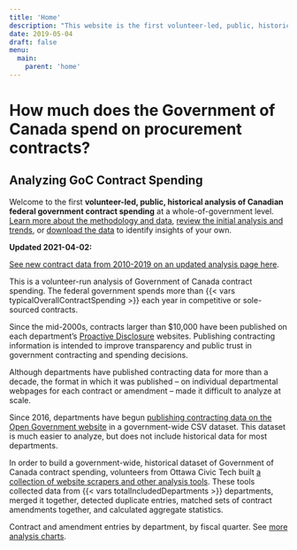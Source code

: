 ```yaml
---
title: 'Home'
description: "This website is the first volunteer-led, public, historical analysis of Canadian federal government contract spending at a whole-of-government level."
date: 2019-05-04
draft: false
menu: 
  main:
    parent: 'home'
---
```


# How much does the Government of Canada spend on procurement contracts?

## Analyzing GoC Contract Spending

<p class="lead">Welcome to the first <strong>volunteer-led, public, historical analysis of Canadian federal government contract spending</strong> at a whole-of-government level. <a href="/methodology/">Learn more about the methodology and data</a>, <a href="/analysis/2019/">review the initial analysis and trends</a>, or <a href="/download/">download the data</a> to identify insights of your own.</p>

<div class="alert alert-primary" role="alert">
  <p><strong>Updated 2021-04-02:</strong></p>
  <p><a href="/analysis/2019/" class="alert-link">See new contract data from 2010-2019 on an updated analysis page here</a>.
</div>

This is a volunteer-run analysis of Government of Canada contract spending. The federal government spends more than {{< vars typicalOverallContractSpending >}} each year in competitive or sole-sourced contracts.

Since the mid-2000s, contracts larger than $10,000 have been published on each department’s [Proactive Disclosure](https://www.canada.ca/en/treasury-board-secretariat/services/reporting-government-spending/proactive-disclosure-department-agency.html) websites. Publishing contracting information is intended to improve transparency and public trust in government contracting and spending decisions.

Although departments have published contracting data for more than a decade, the format in which it was published – on individual departmental webpages for each contract or amendment – made it difficult to analyze at scale. 

Since 2016, departments have begun [publishing contracting data on the Open Government website](https://open.canada.ca/data/en/dataset/d8f85d91-7dec-4fd1-8055-483b77225d8b) in a government-wide CSV dataset. This dataset is much easier to analyze, but does not include historical data for most departments.

In order to build a government-wide, historical dataset of Government of Canada contract spending, volunteers from Ottawa Civic Tech built [a collection of website scrapers and other analysis tools](https://github.com/GoC-Spending/). These tools collected data from {{< vars totalIncludedDepartments >}} departments, merged it together, detected duplicate entries, matched sets of contract amendments together, and calculated aggregate statistics.

<canvas id="entries-by-department-by-fiscal" width="400" height="290" data-chart-type="year-stacked" data-chart-options="" data-chart-range="[&quot;200809-Q1&quot;,&quot;200809-Q2&quot;,&quot;200809-Q3&quot;,&quot;200809-Q4&quot;,&quot;200910-Q1&quot;,&quot;200910-Q2&quot;,&quot;200910-Q3&quot;,&quot;200910-Q4&quot;,&quot;201011-Q1&quot;,&quot;201011-Q2&quot;,&quot;201011-Q3&quot;,&quot;201011-Q4&quot;,&quot;201112-Q1&quot;,&quot;201112-Q2&quot;,&quot;201112-Q3&quot;,&quot;201112-Q4&quot;,&quot;201213-Q1&quot;,&quot;201213-Q2&quot;,&quot;201213-Q3&quot;,&quot;201213-Q4&quot;,&quot;201314-Q1&quot;,&quot;201314-Q2&quot;,&quot;201314-Q3&quot;,&quot;201314-Q4&quot;,&quot;201415-Q1&quot;,&quot;201415-Q2&quot;,&quot;201415-Q3&quot;,&quot;201415-Q4&quot;,&quot;201516-Q1&quot;,&quot;201516-Q2&quot;,&quot;201516-Q3&quot;,&quot;201516-Q4&quot;,&quot;201617-Q1&quot;,&quot;201617-Q2&quot;,&quot;201617-Q3&quot;,&quot;201617-Q4&quot;,&quot;201718-Q1&quot;,&quot;201718-Q2&quot;,&quot;201718-Q3&quot;,&quot;201718-Q4&quot;]" data-chart-values="[{&quot;label&quot;:&quot;Atlantic Canada Opportunities Agency&quot;,&quot;backgroundColor&quot;:&quot;rgb(241, 185, 0)&quot;,&quot;borderColor&quot;:&quot;rgb(194, 149, 0)&quot;,&quot;data&quot;:[42,33,37,65,46,47,51,74,46,37,32,71,19,6,26,41,23,4,13,38,21,15,27,38,12,20,17,24,13,10,14,20,27,9,23,25,15,14,19,30]},{&quot;label&quot;:&quot;Agriculture and Agri-Food Canada&quot;,&quot;backgroundColor&quot;:&quot;rgb(255, 204, 0)&quot;,&quot;borderColor&quot;:&quot;rgb(204, 163, 0)&quot;,&quot;data&quot;:[0,0,0,0,0,0,0,0,0,0,0,0,0,0,0,0,0,0,0,0,373,399,599,1216,377,391,594,983,435,499,730,1030,502,438,603,873,440,331,510,817]},{&quot;label&quot;:&quot;Administrative Tribunals Support Service of Canada&quot;,&quot;backgroundColor&quot;:&quot;rgb(185, 111, 0)&quot;,&quot;borderColor&quot;:&quot;rgb(148, 89, 0)&quot;,&quot;data&quot;:[0,0,0,0,0,0,0,0,0,0,0,0,0,0,0,0,0,0,0,0,0,0,0,0,0,0,0,0,0,0,0,0,0,0,25,31,25,18,48,50]},{&quot;label&quot;:&quot;Canadian Northern Economic Development Agency&quot;,&quot;backgroundColor&quot;:&quot;rgb(116, 19, 0)&quot;,&quot;borderColor&quot;:&quot;rgb(92, 15, 0)&quot;,&quot;data&quot;:[0,0,0,0,0,0,0,0,0,0,0,0,0,0,0,0,0,0,0,0,0,0,0,0,0,0,0,0,0,0,0,0,0,0,4,5,4,4,1,5]},{&quot;label&quot;:&quot;Courts Administration Service&quot;,&quot;backgroundColor&quot;:&quot;rgb(102, 0, 0)&quot;,&quot;borderColor&quot;:&quot;rgb(82, 0, 0)&quot;,&quot;data&quot;:[0,0,0,0,0,0,0,0,0,0,0,0,0,0,0,0,0,0,0,0,0,0,0,0,0,0,0,0,0,0,0,0,0,0,0,23,27,14,33,63]},{&quot;label&quot;:&quot;Canada Border Services Agency&quot;,&quot;backgroundColor&quot;:&quot;rgb(130, 37, 0)&quot;,&quot;borderColor&quot;:&quot;rgb(102, 29, 0)&quot;,&quot;data&quot;:[0,0,0,0,0,0,0,0,0,0,0,0,0,0,0,0,0,0,0,0,0,0,0,0,171,155,168,259,164,178,138,315,222,171,143,259,152,178,427,351]},{&quot;label&quot;:&quot;cc&quot;,&quot;backgroundColor&quot;:&quot;rgb(199, 130, 0)&quot;,&quot;borderColor&quot;:&quot;rgb(158, 103, 0)&quot;,&quot;data&quot;:[13,10,10,15,19,10,6,14,19,7,12,24,12,11,4,13,21,11,14,6,22,8,15,12,14,16,7,17,24,6,8,14,17,17,18,15,22,20,0,0]},{&quot;label&quot;:&quot;Canadian Centre for Occupational Health and Safety&quot;,&quot;backgroundColor&quot;:&quot;rgb(172, 93, 0)&quot;,&quot;borderColor&quot;:&quot;rgb(138, 73, 0)&quot;,&quot;data&quot;:[0,0,0,0,0,0,0,0,0,0,0,0,0,0,0,0,0,0,0,0,0,0,0,0,0,0,0,0,0,0,0,0,0,0,0,5,4,10,5,4]},{&quot;label&quot;:&quot;Canadian Environmental Assessment Agency&quot;,&quot;backgroundColor&quot;:&quot;rgb(227, 167, 0)&quot;,&quot;borderColor&quot;:&quot;rgb(184, 135, 0)&quot;,&quot;data&quot;:[30,21,18,19,19,22,22,22,13,5,6,19,10,10,6,7,6,3,10,32,23,20,13,13,8,2,8,8,5,1,2,6,14,10,13,25,6,3,7,8]},{&quot;label&quot;:&quot;Canada Economic Development for Quebec Regions&quot;,&quot;backgroundColor&quot;:&quot;rgb(158, 74, 0)&quot;,&quot;borderColor&quot;:&quot;rgb(128, 60, 0)&quot;,&quot;data&quot;:[50,28,34,49,35,38,38,36,36,46,34,34,47,11,25,26,16,18,18,22,27,19,19,15,9,15,12,23,19,8,8,24,15,11,26,29,15,9,11,26]},{&quot;label&quot;:&quot;Canadian Food Inspection Agency&quot;,&quot;backgroundColor&quot;:&quot;rgb(213, 148, 0)&quot;,&quot;borderColor&quot;:&quot;rgb(173, 121, 0)&quot;,&quot;data&quot;:[0,0,0,0,0,0,0,0,0,0,0,0,143,139,218,0,131,199,266,316,154,185,244,382,119,138,161,354,136,186,155,261,140,160,209,612,129,124,189,201]},{&quot;label&quot;:&quot;Canadian Grain Commission&quot;,&quot;backgroundColor&quot;:&quot;rgb(144, 56, 0)&quot;,&quot;borderColor&quot;:&quot;rgb(112, 43, 0)&quot;,&quot;data&quot;:[0,0,0,0,0,0,0,0,0,0,0,0,0,0,0,0,0,0,0,0,0,0,0,0,0,0,0,0,0,0,0,0,0,0,1,41,32,41,23,28]},{&quot;label&quot;:&quot;Canadian Human Rights Commission&quot;,&quot;backgroundColor&quot;:&quot;rgb(241, 185, 0)&quot;,&quot;borderColor&quot;:&quot;rgb(194, 149, 0)&quot;,&quot;data&quot;:[0,0,0,0,0,0,0,0,0,0,0,0,0,0,0,0,0,0,0,0,0,0,0,0,0,0,0,0,0,0,0,24,0,0,0,0,0,0,0,29]},{&quot;label&quot;:&quot;Canadian Intergovernmental Conference Secretariat&quot;,&quot;backgroundColor&quot;:&quot;rgb(255, 204, 0)&quot;,&quot;borderColor&quot;:&quot;rgb(204, 163, 0)&quot;,&quot;data&quot;:[0,0,0,0,0,0,0,0,0,0,0,0,0,0,0,0,0,0,0,0,0,0,0,0,0,0,0,0,0,0,0,0,0,0,0,0,0,0,0,6]},{&quot;label&quot;:&quot;Canadian Institutes of Health Research&quot;,&quot;backgroundColor&quot;:&quot;rgb(185, 111, 0)&quot;,&quot;borderColor&quot;:&quot;rgb(148, 89, 0)&quot;,&quot;data&quot;:[0,0,0,0,0,0,0,0,0,0,0,0,0,0,0,0,0,0,0,0,0,0,0,0,0,0,0,0,0,0,0,65,17,0,61,89,29,36,32,49]},{&quot;label&quot;:&quot;Canadian Nuclear Safety Commission&quot;,&quot;backgroundColor&quot;:&quot;rgb(116, 19, 0)&quot;,&quot;borderColor&quot;:&quot;rgb(92, 15, 0)&quot;,&quot;data&quot;:[83,75,66,163,81,79,73,232,81,86,124,196,102,77,108,0,64,62,73,131,78,62,62,103,58,69,68,82,48,56,50,53,57,42,50,88,60,55,45,87]},{&quot;label&quot;:&quot;Civilian Review and Complaints Commission for the RCMP&quot;,&quot;backgroundColor&quot;:&quot;rgb(102, 0, 0)&quot;,&quot;borderColor&quot;:&quot;rgb(82, 0, 0)&quot;,&quot;data&quot;:[0,0,0,0,0,0,0,0,0,0,0,0,0,0,0,0,0,0,0,0,0,0,0,0,0,0,0,0,0,0,0,0,0,0,0,15,16,7,0,27]},{&quot;label&quot;:&quot;Canada Revenue Agency&quot;,&quot;backgroundColor&quot;:&quot;rgb(130, 37, 0)&quot;,&quot;borderColor&quot;:&quot;rgb(102, 29, 0)&quot;,&quot;data&quot;:[522,485,588,1053,463,423,592,856,301,474,629,1339,475,503,667,1202,241,314,479,540,226,207,360,415,201,228,261,333,179,151,202,0,248,251,240,716,330,301,248,549]},{&quot;label&quot;:&quot;Canadian Radio-television and Telecommunications Commission&quot;,&quot;backgroundColor&quot;:&quot;rgb(199, 130, 0)&quot;,&quot;borderColor&quot;:&quot;rgb(158, 103, 0)&quot;,&quot;data&quot;:[0,0,0,0,0,0,0,0,0,0,0,0,0,0,0,0,0,0,0,0,0,0,0,0,0,0,0,0,0,0,0,0,0,0,26,0,63,6,34,38]},{&quot;label&quot;:&quot;Canadian Space Agency&quot;,&quot;backgroundColor&quot;:&quot;rgb(172, 93, 0)&quot;,&quot;borderColor&quot;:&quot;rgb(138, 73, 0)&quot;,&quot;data&quot;:[121,98,152,200,117,130,166,143,106,113,133,129,99,91,124,100,65,75,75,117,74,87,73,78,66,89,77,123,88,58,78,99,96,64,97,153,124,88,131,136]},{&quot;label&quot;:&quot;Correctional Service of Canada&quot;,&quot;backgroundColor&quot;:&quot;rgb(227, 167, 0)&quot;,&quot;borderColor&quot;:&quot;rgb(184, 135, 0)&quot;,&quot;data&quot;:[0,5,4,7,18,9,25,33,39,21,25,54,49,39,45,129,60,62,60,207,145,126,142,1014,1142,673,301,1084,954,783,776,934,639,1234,989,1204,1273,937,1056,1272]},{&quot;label&quot;:&quot;Canada School of Public Service&quot;,&quot;backgroundColor&quot;:&quot;rgb(158, 74, 0)&quot;,&quot;borderColor&quot;:&quot;rgb(128, 60, 0)&quot;,&quot;data&quot;:[0,0,0,0,0,0,0,0,0,0,0,0,0,0,0,0,0,0,49,55,30,52,36,44,33,39,25,62,23,25,30,38,23,20,23,39,24,11,14,30]},{&quot;label&quot;:&quot;Canadian Transportation Agency&quot;,&quot;backgroundColor&quot;:&quot;rgb(213, 148, 0)&quot;,&quot;borderColor&quot;:&quot;rgb(173, 121, 0)&quot;,&quot;data&quot;:[0,0,0,0,0,0,0,0,0,0,0,0,0,0,0,0,0,0,0,0,0,0,0,0,0,0,0,0,0,0,0,22,19,9,9,17,18,16,12,34]},{&quot;label&quot;:&quot;Fisheries and Oceans Canada&quot;,&quot;backgroundColor&quot;:&quot;rgb(144, 56, 0)&quot;,&quot;borderColor&quot;:&quot;rgb(112, 43, 0)&quot;,&quot;data&quot;:[0,0,0,0,0,0,0,0,1659,1578,1624,2240,1729,1388,1358,2200,1427,1379,1419,2090,1399,1228,1314,1800,1356,1274,1298,1968,1453,1525,1666,0,1762,1775,1723,2462,1585,1538,1702,2264]},{&quot;label&quot;:&quot;National Defence&quot;,&quot;backgroundColor&quot;:&quot;rgb(241, 185, 0)&quot;,&quot;borderColor&quot;:&quot;rgb(194, 149, 0)&quot;,&quot;data&quot;:[1791,2095,3477,5930,4335,3899,2967,4218,3202,3895,4254,6265,4461,5363,8410,5810,3861,3832,4078,3887,3331,3984,4570,4196,3228,3260,4108,7773,3534,6173,4002,4580,3494,2805,2056,3033,3038,2691,3489,5333]},{&quot;label&quot;:&quot;Environment and Climate Change Canada&quot;,&quot;backgroundColor&quot;:&quot;rgb(255, 204, 0)&quot;,&quot;borderColor&quot;:&quot;rgb(204, 163, 0)&quot;,&quot;data&quot;:[815,685,816,1391,834,865,1094,1456,1268,837,938,1157,906,718,976,1360,967,697,925,1279,1260,860,958,1055,1223,796,816,871,694,539,655,822,780,476,581,770,680,0,606,638]},{&quot;label&quot;:&quot;Elections Canada&quot;,&quot;backgroundColor&quot;:&quot;rgb(185, 111, 0)&quot;,&quot;borderColor&quot;:&quot;rgb(148, 89, 0)&quot;,&quot;data&quot;:[0,0,0,0,0,0,0,0,0,0,0,0,0,0,0,0,0,0,0,0,0,0,0,0,0,0,0,0,0,0,0,0,0,0,0,152,61,57,84,119]},{&quot;label&quot;:&quot;Employment and Social Development Canada&quot;,&quot;backgroundColor&quot;:&quot;rgb(116, 19, 0)&quot;,&quot;borderColor&quot;:&quot;rgb(92, 15, 0)&quot;,&quot;data&quot;:[300,305,330,413,446,397,545,813,376,369,503,646,399,347,394,612,223,242,319,460,226,242,294,374,206,274,326,325,264,257,240,359,279,250,296,506,279,250,378,575]},{&quot;label&quot;:&quot;Financial Consumer Agency of Canada&quot;,&quot;backgroundColor&quot;:&quot;rgb(102, 0, 0)&quot;,&quot;borderColor&quot;:&quot;rgb(82, 0, 0)&quot;,&quot;data&quot;:[15,10,9,9,20,21,18,15,32,22,10,24,38,17,15,13,32,20,6,13,18,7,5,13,20,18,9,19,17,12,11,19,12,6,19,18,20,17,24,29]},{&quot;label&quot;:&quot;Federal Economic Development Agency for Southern Ontario&quot;,&quot;backgroundColor&quot;:&quot;rgb(130, 37, 0)&quot;,&quot;borderColor&quot;:&quot;rgb(102, 29, 0)&quot;,&quot;data&quot;:[0,0,0,0,0,0,39,35,61,41,88,71,52,33,28,49,35,24,35,41,25,10,13,24,22,11,21,40,30,8,17,13,23,6,6,16,11,6,6,11]},{&quot;label&quot;:&quot;Department of Finance Canada&quot;,&quot;backgroundColor&quot;:&quot;rgb(199, 130, 0)&quot;,&quot;borderColor&quot;:&quot;rgb(158, 103, 0)&quot;,&quot;data&quot;:[65,59,59,84,80,55,47,81,62,33,37,71,47,56,50,66,31,28,57,50,36,35,37,35,40,46,40,39,39,21,28,32,65,18,46,46,58,22,32,49]},{&quot;label&quot;:&quot;Financial Transactions and Reports Analysis Centre of Canada&quot;,&quot;backgroundColor&quot;:&quot;rgb(172, 93, 0)&quot;,&quot;borderColor&quot;:&quot;rgb(138, 73, 0)&quot;,&quot;data&quot;:[19,9,18,17,12,11,10,32,6,8,19,42,15,17,18,40,14,9,16,31,6,2,9,7,2,1,4,11,1,4,4,8,3,2,3,23,4,2,7,23]},{&quot;label&quot;:&quot;Office of the Commissioner for Federal Judicial Affairs Canada&quot;,&quot;backgroundColor&quot;:&quot;rgb(227, 167, 0)&quot;,&quot;borderColor&quot;:&quot;rgb(184, 135, 0)&quot;,&quot;data&quot;:[17,9,11,10,32,13,7,16,35,9,14,23,47,20,15,48,16,16,21,57,20,10,23,60,19,15,19,45,19,22,30,20,15,14,32,20,28,15,38,20]},{&quot;label&quot;:&quot;Farm Products Council of Canada&quot;,&quot;backgroundColor&quot;:&quot;rgb(158, 74, 0)&quot;,&quot;borderColor&quot;:&quot;rgb(128, 60, 0)&quot;,&quot;data&quot;:[0,0,0,0,0,0,0,0,0,0,0,0,0,0,0,0,0,0,0,0,0,0,0,0,0,0,0,0,0,0,0,0,0,0,1,0,1,0,1,0]},{&quot;label&quot;:&quot;Global Affairs Canada&quot;,&quot;backgroundColor&quot;:&quot;rgb(213, 148, 0)&quot;,&quot;borderColor&quot;:&quot;rgb(173, 121, 0)&quot;,&quot;data&quot;:[776,734,417,504,674,350,681,926,807,689,711,1151,710,620,672,1031,587,491,704,957,770,627,646,963,839,720,724,956,892,692,733,910,811,657,629,975,881,790,961,1514]},{&quot;label&quot;:&quot;Health Canada&quot;,&quot;backgroundColor&quot;:&quot;rgb(144, 56, 0)&quot;,&quot;borderColor&quot;:&quot;rgb(112, 43, 0)&quot;,&quot;data&quot;:[0,0,0,0,0,0,0,0,0,0,707,974,840,703,718,975,783,604,777,783,180,933,723,855,752,473,567,755,539,456,514,674,505,424,622,597,440,374,434,547]},{&quot;label&quot;:&quot;Innovation, Science and Economic Development Canada&quot;,&quot;backgroundColor&quot;:&quot;rgb(241, 185, 0)&quot;,&quot;borderColor&quot;:&quot;rgb(194, 149, 0)&quot;,&quot;data&quot;:[393,287,408,599,373,277,388,567,304,232,376,594,243,212,368,627,255,195,288,509,244,241,309,518,270,254,303,398,317,241,280,405,280,288,295,434,326,304,319,553]},{&quot;label&quot;:&quot;International Joint Commission&quot;,&quot;backgroundColor&quot;:&quot;rgb(255, 204, 0)&quot;,&quot;borderColor&quot;:&quot;rgb(204, 163, 0)&quot;,&quot;data&quot;:[0,0,0,0,0,0,0,0,0,0,0,0,0,0,0,0,0,0,0,0,0,0,0,0,0,0,0,0,0,0,0,0,0,0,0,0,4,6,8,14]},{&quot;label&quot;:&quot;Crown-Indigenous Relations and Northern Affairs Canada&quot;,&quot;backgroundColor&quot;:&quot;rgb(185, 111, 0)&quot;,&quot;borderColor&quot;:&quot;rgb(148, 89, 0)&quot;,&quot;data&quot;:[0,0,0,0,0,0,0,0,0,0,0,0,0,0,0,0,0,0,0,0,326,261,233,360,418,333,259,406,255,197,237,293,232,177,272,293,248,275,199,313]},{&quot;label&quot;:&quot;Infrastructure Canada&quot;,&quot;backgroundColor&quot;:&quot;rgb(116, 19, 0)&quot;,&quot;borderColor&quot;:&quot;rgb(92, 15, 0)&quot;,&quot;data&quot;:[18,19,7,27,17,35,21,35,24,34,13,35,18,26,17,22,23,10,13,18,12,11,8,17,23,22,20,20,24,25,13,28,26,30,21,66,28,36,28,29]},{&quot;label&quot;:&quot;Immigration, Refugees and Citizenship Canada&quot;,&quot;backgroundColor&quot;:&quot;rgb(102, 0, 0)&quot;,&quot;borderColor&quot;:&quot;rgb(82, 0, 0)&quot;,&quot;data&quot;:[0,0,0,0,0,0,0,0,223,253,298,287,228,154,190,301,209,117,244,378,253,147,228,282,140,147,168,285,143,197,208,281,160,190,195,220,145,219,182,264]},{&quot;label&quot;:&quot;Indigenous Services Canada&quot;,&quot;backgroundColor&quot;:&quot;rgb(130, 37, 0)&quot;,&quot;borderColor&quot;:&quot;rgb(102, 29, 0)&quot;,&quot;data&quot;:[0,0,0,0,0,0,0,0,0,0,0,0,0,0,0,0,0,0,0,0,0,0,0,0,0,0,0,0,0,0,0,0,0,0,0,0,0,0,39,153]},{&quot;label&quot;:&quot;Department of Justice&quot;,&quot;backgroundColor&quot;:&quot;rgb(199, 130, 0)&quot;,&quot;borderColor&quot;:&quot;rgb(158, 103, 0)&quot;,&quot;data&quot;:[169,150,201,211,273,152,166,219,174,125,124,208,151,115,152,245,122,78,99,175,129,116,110,174,91,75,108,142,131,101,110,204,131,81,93,131,109,86,78,107]},{&quot;label&quot;:&quot;Library and Archives Canada&quot;,&quot;backgroundColor&quot;:&quot;rgb(172, 93, 0)&quot;,&quot;borderColor&quot;:&quot;rgb(138, 73, 0)&quot;,&quot;data&quot;:[0,0,0,0,0,0,0,0,0,0,0,0,0,0,0,0,0,0,0,77,49,56,75,103,60,50,50,75,51,39,38,64,42,36,36,67,34,46,46,70]},{&quot;label&quot;:&quot;Military Grievances External Review Committee&quot;,&quot;backgroundColor&quot;:&quot;rgb(227, 167, 0)&quot;,&quot;borderColor&quot;:&quot;rgb(184, 135, 0)&quot;,&quot;data&quot;:[0,0,0,0,0,0,0,0,0,0,0,0,0,0,0,0,0,0,0,0,0,0,0,0,0,0,0,0,0,2,0,0,22,3,17,8,1,2,6,8]},{&quot;label&quot;:&quot;Military Police Complaints Commission of Canada&quot;,&quot;backgroundColor&quot;:&quot;rgb(158, 74, 0)&quot;,&quot;borderColor&quot;:&quot;rgb(128, 60, 0)&quot;,&quot;data&quot;:[0,0,0,0,0,0,0,0,0,0,0,0,0,0,0,0,0,0,0,0,0,0,0,0,0,0,0,0,0,0,0,0,8,5,5,3,6,4,5,10]},{&quot;label&quot;:&quot;National Energy Board&quot;,&quot;backgroundColor&quot;:&quot;rgb(213, 148, 0)&quot;,&quot;borderColor&quot;:&quot;rgb(173, 121, 0)&quot;,&quot;data&quot;:[0,0,0,0,0,0,0,0,0,0,0,0,0,0,0,0,0,0,0,0,0,0,0,0,0,0,0,0,0,0,0,76,45,51,51,82,82,33,31,70]},{&quot;label&quot;:&quot;National Film Board&quot;,&quot;backgroundColor&quot;:&quot;rgb(144, 56, 0)&quot;,&quot;borderColor&quot;:&quot;rgb(112, 43, 0)&quot;,&quot;data&quot;:[0,0,0,0,0,0,0,0,0,0,0,0,0,0,0,0,0,0,0,0,0,0,0,0,0,0,0,0,0,0,0,0,0,0,0,46,40,37,47,92]},{&quot;label&quot;:&quot;National Research Council Canada&quot;,&quot;backgroundColor&quot;:&quot;rgb(241, 185, 0)&quot;,&quot;borderColor&quot;:&quot;rgb(194, 149, 0)&quot;,&quot;data&quot;:[0,0,0,0,581,540,695,1012,446,466,621,1190,427,404,568,1036,267,288,607,864,418,454,610,893,427,355,581,898,568,529,707,857,614,591,707,962,691,616,699,1015]},{&quot;label&quot;:&quot;Natural Resources Canada&quot;,&quot;backgroundColor&quot;:&quot;rgb(255, 204, 0)&quot;,&quot;borderColor&quot;:&quot;rgb(204, 163, 0)&quot;,&quot;data&quot;:[0,0,0,0,0,0,0,0,0,0,0,0,400,413,490,794,302,368,564,728,343,359,414,791,370,343,484,864,362,419,489,718,341,357,488,881,380,404,475,885]},{&quot;label&quot;:&quot;Natural Sciences and Engineering Research Council of Canada&quot;,&quot;backgroundColor&quot;:&quot;rgb(185, 111, 0)&quot;,&quot;borderColor&quot;:&quot;rgb(148, 89, 0)&quot;,&quot;data&quot;:[0,0,0,0,0,0,0,0,0,0,0,0,0,0,0,0,0,0,0,0,0,0,0,0,0,0,0,0,0,0,0,0,0,0,0,0,43,16,12,75]},{&quot;label&quot;:&quot;Office of the Auditor General of Canada&quot;,&quot;backgroundColor&quot;:&quot;rgb(116, 19, 0)&quot;,&quot;borderColor&quot;:&quot;rgb(92, 15, 0)&quot;,&quot;data&quot;:[0,0,0,0,0,0,0,0,0,0,0,0,0,0,0,0,0,0,0,0,0,0,0,0,0,0,0,0,0,0,0,0,0,0,0,81,52,23,36,84]},{&quot;label&quot;:&quot;The Correctional Investigator Canada&quot;,&quot;backgroundColor&quot;:&quot;rgb(102, 0, 0)&quot;,&quot;borderColor&quot;:&quot;rgb(82, 0, 0)&quot;,&quot;data&quot;:[0,0,0,0,0,0,0,0,0,0,0,0,0,0,0,0,0,0,0,0,0,0,0,0,0,0,0,0,0,0,0,0,0,0,0,3,1,2,0,2]},{&quot;label&quot;:&quot;Office of the Commissioner of Lobbying of Canada&quot;,&quot;backgroundColor&quot;:&quot;rgb(130, 37, 0)&quot;,&quot;borderColor&quot;:&quot;rgb(102, 29, 0)&quot;,&quot;data&quot;:[0,0,0,0,0,0,0,0,0,0,0,0,0,0,0,0,0,0,0,0,0,0,0,0,0,0,0,0,0,0,0,0,0,0,0,0,0,0,0,17]},{&quot;label&quot;:&quot;Office of the Commissioner of Official Languages&quot;,&quot;backgroundColor&quot;:&quot;rgb(199, 130, 0)&quot;,&quot;borderColor&quot;:&quot;rgb(158, 103, 0)&quot;,&quot;data&quot;:[0,0,0,0,0,0,0,0,0,0,0,0,0,0,0,0,0,0,0,0,0,0,0,0,0,0,0,0,0,0,0,0,0,0,0,22,12,13,23,37]},{&quot;label&quot;:&quot;Office of the Information Commissioner of Canada&quot;,&quot;backgroundColor&quot;:&quot;rgb(172, 93, 0)&quot;,&quot;borderColor&quot;:&quot;rgb(138, 73, 0)&quot;,&quot;data&quot;:[0,0,0,0,0,0,0,0,0,0,0,0,0,0,0,0,0,0,0,0,0,0,0,0,0,0,0,0,0,0,0,0,0,0,0,0,0,0,0,32]},{&quot;label&quot;:&quot;Office of the Privacy Commissioner of Canada&quot;,&quot;backgroundColor&quot;:&quot;rgb(227, 167, 0)&quot;,&quot;borderColor&quot;:&quot;rgb(184, 135, 0)&quot;,&quot;data&quot;:[0,0,0,0,0,0,0,0,0,0,0,0,0,0,0,0,0,0,0,0,0,0,0,0,0,0,0,0,0,0,0,0,0,0,0,0,0,0,0,0]},{&quot;label&quot;:&quot;Office of the Superintendent of Financial Institutions Canada&quot;,&quot;backgroundColor&quot;:&quot;rgb(158, 74, 0)&quot;,&quot;borderColor&quot;:&quot;rgb(128, 60, 0)&quot;,&quot;data&quot;:[0,0,0,0,0,0,0,0,0,0,0,0,0,0,0,0,0,0,0,0,0,0,0,0,0,0,0,0,0,0,0,0,67,54,60,98,66,66,62,117]},{&quot;label&quot;:&quot;Office of the Secretary to the Governor General&quot;,&quot;backgroundColor&quot;:&quot;rgb(213, 148, 0)&quot;,&quot;borderColor&quot;:&quot;rgb(173, 121, 0)&quot;,&quot;data&quot;:[0,0,0,0,0,0,0,0,0,0,0,0,0,0,0,0,0,0,0,0,0,0,0,0,0,0,0,0,0,0,0,0,0,0,0,29,17,11,14,15]},{&quot;label&quot;:&quot;Office of the Taxpayers Ombudsman&quot;,&quot;backgroundColor&quot;:&quot;rgb(144, 56, 0)&quot;,&quot;borderColor&quot;:&quot;rgb(112, 43, 0)&quot;,&quot;data&quot;:[2,3,0,1,1,1,1,1,0,0,0,0,0,1,0,0,0,0,0,0,0,3,0,1,1,0,1,0,0,0,0,0,0,1,0,0,0,0,0,0]},{&quot;label&quot;:&quot;Parole Board of Canada&quot;,&quot;backgroundColor&quot;:&quot;rgb(241, 185, 0)&quot;,&quot;borderColor&quot;:&quot;rgb(194, 149, 0)&quot;,&quot;data&quot;:[0,0,0,0,2,11,13,33,12,5,11,46,17,16,14,46,10,12,23,64,18,11,16,44,12,10,9,41,6,14,10,23,0,5,6,1,12,8,8,22]},{&quot;label&quot;:&quot;Parks Canada&quot;,&quot;backgroundColor&quot;:&quot;rgb(255, 204, 0)&quot;,&quot;borderColor&quot;:&quot;rgb(204, 163, 0)&quot;,&quot;data&quot;:[527,444,406,583,552,537,477,735,546,514,520,768,532,424,454,567,435,374,372,523,477,532,633,830,585,653,669,813,785,889,876,1053,874,776,840,1086,1016,1009,778,880]},{&quot;label&quot;:&quot;Canadian Heritage&quot;,&quot;backgroundColor&quot;:&quot;rgb(185, 111, 0)&quot;,&quot;borderColor&quot;:&quot;rgb(148, 89, 0)&quot;,&quot;data&quot;:[195,162,112,198,169,111,118,239,89,98,101,160,71,74,69,105,77,44,27,40,44,47,54,90,91,48,99,160,105,76,103,99,112,67,140,210,151,78,137,212]},{&quot;label&quot;:&quot;Privy Council Office&quot;,&quot;backgroundColor&quot;:&quot;rgb(116, 19, 0)&quot;,&quot;borderColor&quot;:&quot;rgb(92, 15, 0)&quot;,&quot;data&quot;:[74,62,67,110,95,69,71,117,70,48,73,141,58,45,45,137,39,21,41,84,43,51,57,86,44,35,35,58,46,36,44,53,50,58,60,109,84,88,84,119]},{&quot;label&quot;:&quot;Public Health Agency of Canada&quot;,&quot;backgroundColor&quot;:&quot;rgb(102, 0, 0)&quot;,&quot;borderColor&quot;:&quot;rgb(82, 0, 0)&quot;,&quot;data&quot;:[0,0,0,0,0,0,0,0,0,0,707,974,840,703,718,975,783,604,777,783,180,933,723,855,752,473,567,755,539,456,514,674,505,424,622,303,157,123,220,302]},{&quot;label&quot;:&quot;Patented Medicine Prices Review Board Canada&quot;,&quot;backgroundColor&quot;:&quot;rgb(130, 37, 0)&quot;,&quot;borderColor&quot;:&quot;rgb(102, 29, 0)&quot;,&quot;data&quot;:[0,0,0,0,0,0,0,0,0,0,0,0,0,0,0,0,0,0,0,0,0,0,0,0,0,0,0,0,0,0,0,0,0,0,2,13,8,3,5,8]},{&quot;label&quot;:&quot;Public Prosecution Service of Canada&quot;,&quot;backgroundColor&quot;:&quot;rgb(199, 130, 0)&quot;,&quot;borderColor&quot;:&quot;rgb(158, 103, 0)&quot;,&quot;data&quot;:[36,24,34,32,45,32,21,43,32,21,17,43,34,20,20,42,43,22,23,36,57,30,20,258,34,15,24,231,25,15,17,79,36,13,10,28,36,24,17,36]},{&quot;label&quot;:&quot;Passport Canada&quot;,&quot;backgroundColor&quot;:&quot;rgb(172, 93, 0)&quot;,&quot;borderColor&quot;:&quot;rgb(138, 73, 0)&quot;,&quot;data&quot;:[0,0,0,0,0,0,0,0,93,54,59,76,98,53,53,140,60,1,61,63,95,37,90,0,24,16,26,10,0,0,0,0,0,0,0,0,0,0,0,0]},{&quot;label&quot;:&quot;Public Safety Canada&quot;,&quot;backgroundColor&quot;:&quot;rgb(227, 167, 0)&quot;,&quot;borderColor&quot;:&quot;rgb(184, 135, 0)&quot;,&quot;data&quot;:[86,67,67,118,66,72,83,183,52,61,84,184,50,48,97,190,32,61,86,134,32,49,75,117,29,52,70,123,34,39,73,146,49,73,82,130,52,43,71,98]},{&quot;label&quot;:&quot;Public Service Commission of Canada&quot;,&quot;backgroundColor&quot;:&quot;rgb(158, 74, 0)&quot;,&quot;borderColor&quot;:&quot;rgb(128, 60, 0)&quot;,&quot;data&quot;:[44,43,57,116,30,34,58,72,18,16,53,71,24,28,47,54,16,23,16,46,18,1,0,9,0,0,2,28,12,15,20,27,0,0,26,30,20,8,20,21]},{&quot;label&quot;:&quot;Office of the Public Sector Integrity Commissioner of Canada&quot;,&quot;backgroundColor&quot;:&quot;rgb(213, 148, 0)&quot;,&quot;borderColor&quot;:&quot;rgb(173, 121, 0)&quot;,&quot;data&quot;:[0,0,0,0,0,0,0,0,0,0,0,0,0,0,0,0,0,0,0,0,0,0,0,0,0,0,0,0,0,0,0,0,2,1,4,7,4,3,4,8]},{&quot;label&quot;:&quot;Public Services and Procurement Canada&quot;,&quot;backgroundColor&quot;:&quot;rgb(144, 56, 0)&quot;,&quot;borderColor&quot;:&quot;rgb(112, 43, 0)&quot;,&quot;data&quot;:[2221,2333,2140,3492,2253,2282,2177,3022,2067,2349,2561,3410,1909,1988,2209,3015,1713,1744,2152,2701,1963,1672,1964,2270,1579,1775,1842,2210,1671,1584,1914,2004,1811,1979,2253,1986,1606,1799,2065,2446]},{&quot;label&quot;:&quot;Royal Canadian Mounted Police&quot;,&quot;backgroundColor&quot;:&quot;rgb(241, 185, 0)&quot;,&quot;borderColor&quot;:&quot;rgb(194, 149, 0)&quot;,&quot;data&quot;:[930,835,988,1682,872,729,732,1064,821,639,718,1347,651,621,799,1301,653,532,715,1199,617,696,847,1171,689,789,812,1016,873,644,840,1214,863,835,881,1323,874,850,980,1399]},{&quot;label&quot;:&quot;Security Intelligence Review Committee&quot;,&quot;backgroundColor&quot;:&quot;rgb(255, 204, 0)&quot;,&quot;borderColor&quot;:&quot;rgb(204, 163, 0)&quot;,&quot;data&quot;:[0,0,0,0,0,0,0,0,0,0,0,0,0,0,0,0,0,0,0,0,0,0,0,0,0,0,0,0,0,0,1,1,2,3,2,3,6,5,3,7]},{&quot;label&quot;:&quot;Shared Services Canada&quot;,&quot;backgroundColor&quot;:&quot;rgb(185, 111, 0)&quot;,&quot;borderColor&quot;:&quot;rgb(148, 89, 0)&quot;,&quot;data&quot;:[0,0,0,0,0,0,0,0,0,0,0,0,0,0,0,10,370,363,712,1884,466,510,556,1481,373,272,380,828,342,424,0,0,408,313,430,1107,492,522,612,1266]},{&quot;label&quot;:&quot;Social Sciences and Humanities Research Council of Canada&quot;,&quot;backgroundColor&quot;:&quot;rgb(116, 19, 0)&quot;,&quot;borderColor&quot;:&quot;rgb(92, 15, 0)&quot;,&quot;data&quot;:[0,0,0,0,0,0,0,0,0,0,0,0,0,0,0,0,0,0,0,0,0,0,0,0,0,0,0,0,0,0,0,0,0,0,0,0,8,8,13,8]},{&quot;label&quot;:&quot;Statistics Canada&quot;,&quot;backgroundColor&quot;:&quot;rgb(102, 0, 0)&quot;,&quot;borderColor&quot;:&quot;rgb(82, 0, 0)&quot;,&quot;data&quot;:[90,73,88,189,62,145,103,313,84,123,155,273,98,89,94,192,39,56,57,101,75,66,106,159,67,57,61,103,68,81,104,143,72,58,63,79,49,34,51,115]},{&quot;label&quot;:&quot;Status of Women Canada&quot;,&quot;backgroundColor&quot;:&quot;rgb(130, 37, 0)&quot;,&quot;borderColor&quot;:&quot;rgb(102, 29, 0)&quot;,&quot;data&quot;:[0,0,0,0,0,0,0,0,0,0,0,0,0,0,0,0,0,0,0,0,0,0,0,0,0,0,0,0,0,0,0,0,0,0,0,15,17,25,11,30]},{&quot;label&quot;:&quot;Treasury Board of Canada Secretariat&quot;,&quot;backgroundColor&quot;:&quot;rgb(199, 130, 0)&quot;,&quot;borderColor&quot;:&quot;rgb(158, 103, 0)&quot;,&quot;data&quot;:[85,85,88,98,166,119,116,141,124,126,93,132,110,74,80,157,52,29,53,133,40,44,70,75,34,42,43,81,46,34,42,76,48,63,53,60,50,49,48,113]},{&quot;label&quot;:&quot;Transport Canada&quot;,&quot;backgroundColor&quot;:&quot;rgb(172, 93, 0)&quot;,&quot;borderColor&quot;:&quot;rgb(138, 73, 0)&quot;,&quot;data&quot;:[0,0,0,0,0,0,0,0,0,0,0,0,385,354,416,431,220,245,259,383,255,298,384,571,279,305,421,564,335,295,307,329,216,186,226,437,227,281,372,606]},{&quot;label&quot;:&quot;Transportation Safety Board of Canada&quot;,&quot;backgroundColor&quot;:&quot;rgb(227, 167, 0)&quot;,&quot;borderColor&quot;:&quot;rgb(184, 135, 0)&quot;,&quot;data&quot;:[0,0,0,0,0,0,0,0,0,0,0,0,0,0,0,0,0,0,0,0,0,0,0,0,0,0,0,0,0,0,0,0,0,0,0,3,21,8,11,22]},{&quot;label&quot;:&quot;Veterans Affairs Canada&quot;,&quot;backgroundColor&quot;:&quot;rgb(158, 74, 0)&quot;,&quot;borderColor&quot;:&quot;rgb(128, 60, 0)&quot;,&quot;data&quot;:[0,0,0,0,0,0,0,0,0,0,0,143,98,86,73,119,74,95,89,135,98,106,97,101,103,87,74,144,86,88,144,162,50,36,0,49,44,39,27,49]},{&quot;label&quot;:&quot;Veterans Review and Appeal Board&quot;,&quot;backgroundColor&quot;:&quot;rgb(213, 148, 0)&quot;,&quot;borderColor&quot;:&quot;rgb(173, 121, 0)&quot;,&quot;data&quot;:[0,0,0,0,0,0,0,0,0,0,0,0,1,0,2,6,0,0,1,6,0,1,0,2,0,0,0,0,3,0,2,3,0,1,1,0,0,0,0,0]},{&quot;label&quot;:&quot;Western Economic Diversification Canada&quot;,&quot;backgroundColor&quot;:&quot;rgb(144, 56, 0)&quot;,&quot;borderColor&quot;:&quot;rgb(112, 43, 0)&quot;,&quot;data&quot;:[0,0,0,0,0,0,0,0,0,0,0,0,0,0,0,0,0,0,0,0,0,0,0,0,0,0,0,0,0,0,0,0,0,0,0,0,0,0,0,0]}]"></canvas>

<p class="text-right mb-4">Contract and amendment entries by department, by fiscal quarter. See <a href="/analysis/2019/">more analysis charts</a>.</p>
